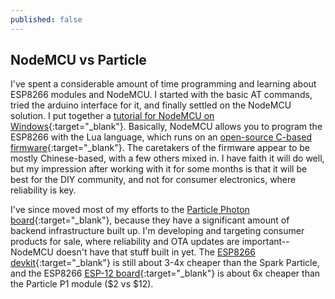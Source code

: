 ```yaml
---
published: false
---
```


## NodeMCU vs Particle

I've spent a considerable amount of time programming and learning about ESP8266 modules and NodeMCU. I started with the basic AT commands, tried the arduino interface for it, and finally settled on the NodeMCU solution.  I put together a [tutorial for NodeMCU on Windows](/docs/NodeMCUonWindows.pdf){:target="_blank"}.  Basically, NodeMCU allows you to program the ESP8266 with the Lua language, which runs on an [open-source C-based firmware](https://github.com/nodemcu/nodemcu-firmware){:target="_blank"}.  The caretakers of the firmware appear to be mostly Chinese-based, with a few others mixed in.  I have faith it will do well, but my impression after working with it for some months is that it will be best for the DIY community, and not for consumer electronics, where reliability is key.

I've since moved most of my efforts to the [Particle Photon board](https://store.particle.io/){:target="_blank"}, because they have a significant amount of backend infrastructure built up.  I'm developing and targeting consumer products for sale, where reliability and OTA updates are important--NodeMCU doesn't have that stuff built in yet.  The [ESP8266 devkit](http://www.aliexpress.com/item/FLASH-NodeMcu-Lua-WIFI-jaringan-papan-pengembangan-Berbasis-ESP8266/32448650599.html){:target="_blank"} is still about 3-4x cheaper than the Spark Particle, and the ESP8266 [ESP-12 board](http://www.aliexpress.com/item/Free-Shipping-ESP8266-serial-WIFI-model-ESP-12-ESP-12E-ESP12E-Authenticity-Guaranteed-ESP12/32349990031.html){:target="_blank"} is about 6x cheaper than the Particle P1 module ($2 vs $12).
